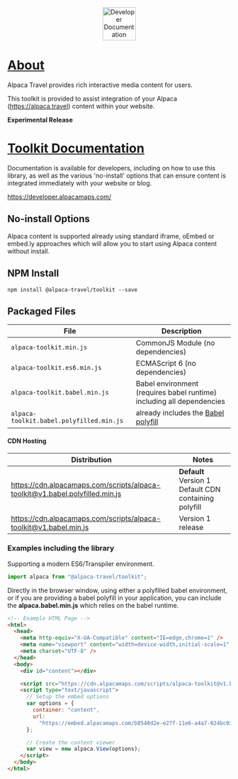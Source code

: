 <div align="center">
  <a href="https://developer.alpacamaps.com" style="border:0">
    <img alt="Developer Documentation" src="https://developer.alpacamaps.com/_media/logo.svg" height="75" width=75 />
  </a>
</div>

# [About](https://alpaca.travel)

Alpaca Travel provides rich interactive media content for users.

This toolkit is provided to assist integration of your Alpaca (https://alpaca.travel)
content within your website.

**Experimental Release**

# [Toolkit Documentation](https://developer.alpacamaps.com/)

Documentation is available for developers, including on how to use this
library, as well as the various 'no-install' options that can ensure content
is integrated immediately with your website or blog.

https://developer.alpacamaps.com/

## No-install Options

Alpaca content is supported already using standard iframe, oEmbed or embed.ly
approaches which will allow you to start using Alpaca content without install.

## NPM Install

```shell
npm install @alpaca-travel/toolkit --save
```

## Packaged Files

| File                                     | Description                                                                    |
| ---------------------------------------- | ------------------------------------------------------------------------------ |
| `alpaca-toolkit.min.js`                  | CommonJS Module (no dependencies)                                              |
| `alpaca-toolkit.es6.min.js`              | ECMAScript 6 (no dependencies)                                                 |
| `alpaca-toolkit.babel.min.js`            | Babel environment (requires babel runtime) including all dependencies          |
| `alpaca-toolkit.babel.polyfilled.min.js` | already includes the [Babel polyfill](https://babeljs.io/docs/usage/polyfill/) |

#### CDN Hosting

| Distribution                                                                 | Notes                                                 |
| ---------------------------------------------------------------------------- | ----------------------------------------------------- |
| https://cdn.alpacamaps.com/scripts/alpaca-toolkit@v1.babel.polyfilled.min.js | **Default** Version 1 Default CDN containing polyfill |
| https://cdn.alpacamaps.com/scripts/alpaca-toolkit@v1.babel.min.js            | Version 1 release                                     |

### Examples including the library

Supporting a modern ES6/Transpiler environment.

```javascript
import alpaca from "@alpaca-travel/toolkit";
```

Directly in the browser window, using either a polyfilled babel environment,
or if you are providing a babel polyfill in your application, you can include
the **alpaca.babel.min.js** which relies on the babel runtime.

```html
<!-- Example HTML Page -->
<html>
  <head>
    <meta http-equiv="X-UA-Compatible" content="IE=edge,chrome=1" />
    <meta name="viewport" content="width=device-width,initial-scale=1" />
    <meta charset="UTF-8" />
  </head>
  <body>
    <div id="content"></div>

    <script src="https://cdn.alpacamaps.com/scripts/alpaca-toolkit@v1.babel.polyfilled.min.js"></script>
    <script type="text/javascript">
      // Setup the embed options
      var options = {
        container: "content",
        url:
          "https://embed.alpacamaps.com/b8548d2e-e27f-11e6-a4a7-024bc0398b11/embed",
      };

      // Create the content viewer
      var view = new alpaca.View(options);
    </script>
  </body>
</html>
```
